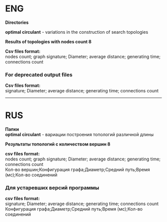 # ENG
**Directories**   
     
**optimal circulant** - variations in the construction of  search topologies  


**Results of topologies with  nodes count 8**  

**Csv files format:**   
nodes count; graph signature; Diameter; average distance; generating time; connections count    
### For deprecated output files   
**Csv files format:**   
signature; Diameter; average distance; generating time; connections count   
***
# RUS
**Папки**      
**optimal circulant** - вариации построения  топологий различной длины    

**Результаты топологий с количеством вершин 8**   

**csv files format:**   
nodes count; graph signature; Diameter; average distance; generating time; connections count    
Кол-во вершин;Конфигурация графа;Диаметр;Средний путь;Время (мс);Кол-во соединений    
### Для устаревших версий программы    
**csv files format:**   
  signature; Diameter; average distance; generating time; connections count   
  Конфигурация графа;Диаметр;Средний путь;Время (мс);Кол-во соединений 
